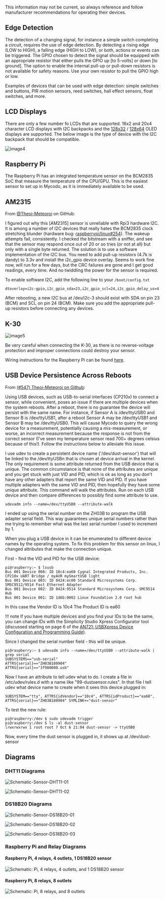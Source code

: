 This information may not be current, so always reference and follow manufacturer recommendations for operating their devices.

## Edge Detection

The detection of a changing signal, for instance a simple switch completing a circuit, requires the use of edge detection. By detecting a rising edge (LOW to HIGH), a falling edge (HIGH to LOW), or both, actions or events can be triggered. The GPIO chosen to detect the signal should be equipped with an appropriate resistor that either pulls the GPIO up [to 5-volts] or down [to ground]. The option to enable the internal pull-up or pull-down resistors is not available for safety reasons. Use your own resistor to pull the GPIO high or low.

Examples of devices that can be used with edge detection: simple switches and buttons, PIR motion sensors, reed switches, hall effect sensors, float switches, and more.

## LCD Displays

There are only a few number fo LCDs that are supported. 16x2 and 20x4 character LCD displays with I2C backpacks and the [128x32](https://www.adafruit.com/product/931) / [128x64](https://www.adafruit.com/product/931) OLED displays are supported. The below image is the type of device with the I2C backpack that should be compatible.

![image4](images/LCD-front-back.jpg)

## Raspberry Pi

The Raspberry Pi has an integrated temperature sensor on the BCM2835 SoC that measure the temperature of the CPU/GPU. This is the easiest sensor to set up in Mycodo, as it is immediately available to be used.

## AM2315

From [@Theoi-Meteoroi](https://github.com/biotechnicallc/Mycodo/issues/315#issuecomment-344798815) on GitHub:

I figured out why this [AM2315] sensor is unreliable with Rpi3 hardware I2C. It is among a number of I2C devices that really hates the BCM2835 clock stretching blunder (hardware bug: [raspberrypi/linux\#254](https://github.com/raspberrypi/linux/issues/254)). The wakeup attempts fail, consistently. I checked the bitstream with a sniffer, and see that the sensor may respond once out of 20 or so tries (or not at all) but only with a single byte returned. The solution is to use a software implementation of the I2C bus. You need to add pull-up resistors (4.7k is dandy) to 3.3v and install the i2c\_gpio device overlay. Seems to work fine now, will run for a few days, but the CRC failures are gone and I get good readings, every time. And no twiddling the power for the sensor is required.

To enable software I2C, add the following line to your `/boot/config.txt`

`dtoverlay=i2c-gpio,i2c_gpio_sda=23,i2c_gpio_scl=24,i2c_gpio_delay_us=4`

After rebooting, a new I2C bus at /dev/i2c-3 should exist with SDA on pin 23 (BCM) and SCL on pin 24 (BCM). Make sure you add the appropriate pull-up resistors before connecting any devices.

## K-30

![image5](images/Sensor-K30-01.jpg)

Be very careful when connecting the K-30, as there is no reverse-voltage protection and improper connections could destroy your sensor.

Wiring instructions for the Raspberry Pi can be found [here](https://www.co2meter.com/blogs/news/8307094-using-co2meter-com-sensors-with-raspberry-pi).

## USB Device Persistence Across Reboots

From [(#547) Theoi-Meteoroi on Github](https://github.com/biotechnicallc/Mycodo/issues/547#issuecomment-428752904):

Using USB devices, such as USB-to-serial interfaces (CP210x) to connect a sensor, while convenient, poses an issue if there are multiple devices when the system reboots. After a reboot, there is no guarantee the device will persist with the same name. For instance, if Sensor A is /dev/ttyUSB0 and Sensor B is /dev/ttyUSB1, after a reboot Sensor A may be /dev/ttyUSB1 and Sensor B may be /dev/ttyUSB0. This will cause Mycodo to query the wrong device for a measurement, potentially causing a mis-measurement, or worse, an incorrect measurement because the response is not from the correct sensor (I've seen my temperature sensor read 700+ degrees celsius because of this!). Follow the instructions below to alleviate this issue.

I use udev to create a persistent device name ('/dev/dust-sensor') that will be linked to the /dev/ttyUSBn that is chosen at device arrival in the kernel. The only requirement is some attribute returned from the USB device that is unique. The common circumstance is that none of the attributes are unique and you get stuck with just VID and PID, which is ok as long as you don't have any other adapters that report the same VID and PID. If you have multiple adapters with the same VID and PID, then hopefully they have some unique attribute. This command will walk the attributes. Run on each USB device and then compare differences to possibly find some attribute to use.

`udevadm info --name=/dev/ttyUSB0 --attribute-walk`

I ended up using the serial number on the ZH03B to program the USB adapter serial field. This way guarantees unique serial numbers rather than me trying to remember what was the last serial number I used to increment by 1.

When you plug a USB device in it can be enumerated to different device names by the operating system. To fix this problem for this sensor on linux, I changed attributes that make the connection unique.

First - find the VID and PID for the USB device:

```
pi@raspberry:~ $ lsusb
Bus 001 Device 008: ID 10c4:ea60 Cygnal Integrated Products, Inc. CP210x UART Bridge / myAVR mySmartUSB light
Bus 001 Device 003: ID 0424:ec00 Standard Microsystems Corp. SMSC9512/9514 Fast Ethernet Adapter
Bus 001 Device 002: ID 0424:9514 Standard Microsystems Corp. SMC9514 Hub
Bus 001 Device 001: ID 1d6b:0002 Linux Foundation 2.0 root hub
```

In this case the Vendor ID is 10c4 The Product ID is ea60

!!! note
    If you have multiple devices and you find your IDs to be the same, you can change IDs with the Simplicity Studio Xpress Configurator tool (discussed starting on page 6 of the [AN721: USBXpress Device Configuration and Programming Guide](https://www.silabs.com/documents/public/application-notes/AN721.pdf)).

Since I changed the serial number field - this will be unique.

```
pi@raspberry:~ $ udevadm info --name=/dev/ttyUSB0 --attribute-walk | grep serial
SUBSYSTEMS=="usb-serial"
ATTRS{serial}=="ZH03B180904"
ATTRS{serial}=="3f980000.usb"
```

Now I have an attribute to tell udev what to do. I create a file in /etc/udev/rules.d with a name like "99-dustsensor.rules". In that file I tell udev what device name to create when it sees this device plugged in:

`SUBSYSTEM=="tty", ATTRS{idVendor}=="10c4", ATTRS{idProduct}=="ea60", ATTRS{serial}=="ZH03B180904" SYMLINK+="dust-sensor"`

To test the new rule:

```
pi@raspberry:/dev $ sudo udevadm trigger
pi@raspberry:/dev $ ls -al dust-sensor
lrwxrwxrwx 1 root root 7 Oct 6 21:04 dust-sensor -> ttyUSB0
```

Now, every time the dust sensor is plugged in, it shows up at /dev/dust-sensor

## Diagrams

### DHT11 Diagrams

![Schematic-Sensor-DHT11-01](images/Schematic-Sensor-DHT11-01.jpg)

![Schematic-Sensor-DHT11-02](images/Schematic-Sensor-DHT11-02.png)

### DS18B20 Diagrams

![Schematic-Sensor-DS18B20-01](images/Schematic-Sensor-DS18B20-01.png)

![Schematic-Sensor-DS18B20-02](images/Schematic-Sensor-DS18B20-02.jpg)

![Schematic-Sensor-DS18B20-03](images/Schematic-Sensor-DS18B20-03.jpg)

### Raspberry Pi and Relay Diagrams

#### Raspberry Pi, 4 relays, 4 outlets, 1 DS18B20 sensor

![Schematic: Pi, 4 relays, 4 outlets, and 1 DS18B20 sensor](images/Schematic-Pi-4-relays.png)

#### Raspberry Pi, 8 relays, 8 outlets

![Schematic: Pi, 8 relays, and 8 outlets](images/Schematic-Pi-8-relays.png)
